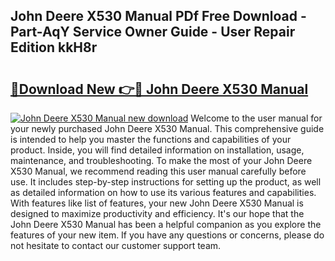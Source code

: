 ## John Deere X530 Manual PDf Free Download - Part-AqY Service Owner Guide - User Repair Edition kkH8r

# <h2><a href="http://bc92288.oget.top/?id=John+Deere+X530+Manual">🔗Download New 👉🔴 John Deere X530 Manual</a></h2>

[![John Deere X530 Manual new download](https://i.imgur.com/5g1atiW.png)](http://bc92288.oget.top/?id=John+Deere+X530+Manual)
Welcome to the user manual for your newly purchased John Deere X530 Manual. This comprehensive guide is intended to help you master the functions and capabilities of your product. Inside, you will find detailed information on installation, usage, maintenance, and troubleshooting. To make the most of your John Deere X530 Manual, we recommend reading this user manual carefully before use. It includes step-by-step instructions for setting up the product, as well as detailed information on how to use its various features and capabilities. With features like list of features, your new John Deere X530 Manual is designed to maximize productivity and efficiency. It's our hope that the John Deere X530 Manual has been a helpful companion as you explore the features of your new item. If you have any questions or concerns, please do not hesitate to contact our customer support team.
